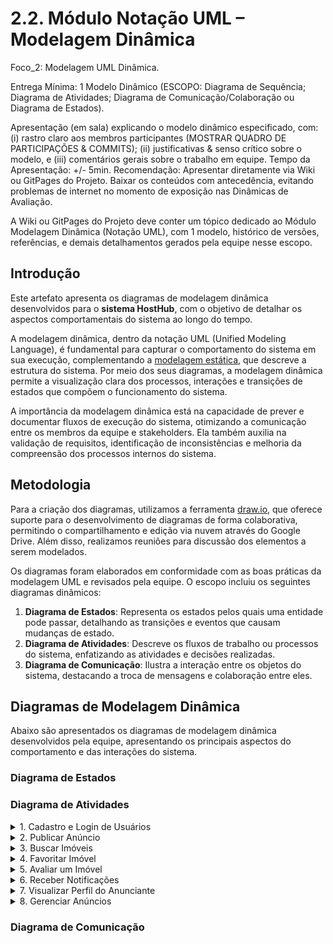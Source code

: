 # 2.2. Módulo Notação UML – Modelagem Dinâmica

Foco_2: Modelagem UML Dinâmica.

Entrega Mínima: 1 Modelo Dinâmico (ESCOPO: Diagrama de Sequência; Diagrama de Atividades; Diagrama de Comunicação/Colaboração ou Diagrama de Estados).

Apresentação (em sala) explicando o modelo dinâmico especificado, com: (i) rastro claro aos membros participantes (MOSTRAR QUADRO DE PARTICIPAÇÕES & COMMITS); (ii) justificativas & senso crítico sobre o modelo, e (iii) comentários gerais sobre o trabalho em equipe. Tempo da Apresentação: +/- 5min. Recomendação: Apresentar diretamente via Wiki ou GitPages do Projeto. Baixar os conteúdos com antecedência, evitando problemas de internet no momento de exposição nas Dinâmicas de Avaliação.

A Wiki ou GitPages do Projeto deve conter um tópico dedicado ao Módulo Modelagem Dinâmica (Notação UML), com 1 modelo, histórico de versões, referências, e demais detalhamentos gerados pela equipe nesse escopo.

## Introdução

Este artefato apresenta os diagramas de modelagem dinâmica desenvolvidos para o **sistema HostHub**, com o objetivo de detalhar os aspectos comportamentais do sistema ao longo do tempo.

A modelagem dinâmica, dentro da notação UML (Unified Modeling Language), é fundamental para capturar o comportamento do sistema em sua execução, complementando a [modelagem estática](2.1.ModelagemEstatica.md), que descreve a estrutura do sistema. Por meio dos seus diagramas, a modelagem dinâmica permite a visualização clara dos processos, interações e transições de estados que compõem o funcionamento do sistema.

A importância da modelagem dinâmica está na capacidade de prever e documentar fluxos de execução do sistema, otimizando a comunicação entre os membros da equipe e stakeholders. Ela também auxilia na validação de requisitos, identificação de inconsistências e melhoria da compreensão dos processos internos do sistema.

## Metodologia

Para a criação dos diagramas, utilizamos a ferramenta [draw.io](https://www.drawio.com/), que oferece suporte para o desenvolvimento de diagramas de forma colaborativa, permitindo o compartilhamento e edição via nuvem através do Google Drive. Além disso, realizamos reuniões para discussão dos elementos a serem modelados.

Os diagramas foram elaborados em conformidade com as boas práticas da modelagem UML e revisados pela equipe. O escopo incluiu os seguintes diagramas dinâmicos:

1. **Diagrama de Estados**: Representa os estados pelos quais uma entidade pode passar, detalhando as transições e eventos que causam mudanças de estado.
2. **Diagrama de Atividades**: Descreve os fluxos de trabalho ou processos do sistema, enfatizando as atividades e decisões realizadas.
3. **Diagrama de Comunicação**: Ilustra a interação entre os objetos do sistema, destacando a troca de mensagens e colaboração entre eles.

## Diagramas de Modelagem Dinâmica

Abaixo são apresentados os diagramas de modelagem dinâmica desenvolvidos pela equipe, apresentando os principais aspectos do comportamento e das interações do sistema.

### Diagrama de Estados


### Diagrama de Atividades

<details>
<summary>1. Cadastro e Login de Usuários</summary>

<img src="../assets/diagramas_atividade/cadastro-login.png" alt="Cadastro e Login de Usuários" style="width:100%; max-width:800px;">

</details>

<details>
<summary>2. Publicar Anúncio</summary>

<img src="../assets/diagramas_atividade/publicar-anuncio.png" alt="Publicar Anúncio" style="width:100%; max-width:800px;">

</details>

<details>
<summary>3. Buscar Imóveis</summary>

<img src="../assets/diagramas_atividade/buscar-imoveis.png" alt="Buscar Imóveis" style="width:100%; max-width:800px;">

</details>

<details>
<summary>4. Favoritar Imóvel</summary>

<img src="../assets/diagramas_atividade/favoritar-imovel.png" alt="Favoritar Imóvel" style="width:100%; max-width:800px;">

</details>

<details>
<summary>5. Avaliar um Imóvel</summary>

<img src="../assets/diagramas_atividade/avaliar-imovel.png" alt="Avaliar um Imóvel" style="width:100%; max-width:800px;">

</details>

<details>
<summary>6. Receber Notificações</summary>

<img src="../assets/diagramas_atividade/receber-notificacao.png" alt="Receber Notificações" style="width:100%; max-width:800px;">

</details>

<details>
<summary>7. Visualizar Perfil do Anunciante</summary>

<img src="../assets/diagramas_atividade/visualizar-perfil.png" alt="Visualizar Perfil do Anunciante" style="width:100%; max-width:800px;">

</details>

<details>
<summary>8. Gerenciar Anúncios</summary>

<img src="../assets/diagramas_atividade/gerenciar-anuncios.png" alt="Gerenciar Anúncios" style="width:100%; max-width:800px;">

</details>

### Diagrama de Comunicação

